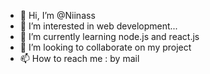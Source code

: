- 👋 Hi, I’m @Niinass
- 👀 I’m interested in web development...
- 🌱 I’m currently learning node.js and react.js
- 💞️ I’m looking to collaborate on my project
- 📫 How to reach me : by mail

<!---
Niinass/Niinass is a ✨ special ✨ repository because its `README.md` (this file) appears on your GitHub profile.
You can click the Preview link to take a look at your changes.
--->
